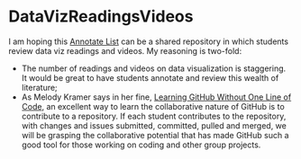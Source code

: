 # DataVizReadingsVideos
I am hoping this [Annotate List](https://github.com/jacklule/DataVizReadingsVideos/blob/master/AnnotatedDataViz.md) can be a shared repository in which students review data viz readings and videos. My reasoning is two-fold:
- The number of readings and videos on data visualization is staggering. It would be great to have students annotate and review this wealth of literature;
- As Melody Kramer says in her fine, [Learning GitHub Without One Line of Code](http://melodykramer.github.io/2015/04/06/learning-github-without-one-line-of-code/), an excellent way to learn the collaborative nature of GitHub is to contribute to a repository. If each student contributes to the repository, with changes and issues submitted, committed, pulled and merged, we will be grasping the collaborative potential that has made GitHub such a good tool for those working on coding and other group projects. 
